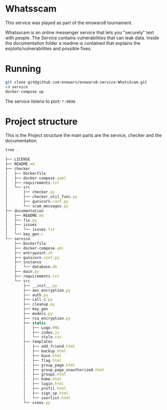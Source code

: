 Whatsscam
====================
This service was played as part of the enowars8 tournament.

Whatsscam is an online messenger service that lets you "securely" text with people.
The Service contains vulnerabilities that can leak data. 
Inside the documentation folder a readme is contained that explains the exploits/vulnerabilities and possible fixes.

# Running

```bash
git clone git@github.com:enowars/enowars8-service-WhatsScam.git
cd service
docker-compose up
```

The service listens to port: `*:9696`

# Project structure

This is the Project structure the main parts are the service, checker and the documentation.

```js
tree .
.
├── LICENSE
├── README.md
├── checker
│   ├── Dockerfile
│   ├── docker-compose.yaml     
│   ├── requirements.txt        
│   └── src
│       ├── checker.py
│       ├── checker_util_func.py
│       ├── gunicorn.conf.py    
│       └── scam_messages.py
├── documentation
│   ├── README.md
│   ├── fix.py
│   ├── issues
│   │   └── issues.txt      
│   └── key_gen.c
└── service
    ├── Dockerfile
    ├── docker-compose.yml
    ├── entrypoint.sh
    ├── gunicorn.conf.py
    ├── instance
    │   └── database.db
    ├── main.py
    ├── requirements.txt
    └── src
        ├── __init__.py
        ├── aes_encryption.py
        ├── auth.py
        ├── call_c.py
        ├── cleanup.py
        ├── key_gen
        ├── models.py
        ├── rsa_encryption.py
        ├── static
        │   ├── Logo.PNG
        │   ├── index.js
        │   └── style.css
        ├── templates
        │   ├── add_friend.html
        │   ├── backup.html
        │   ├── base.html
        │   ├── flag.html
        │   ├── group_page.html
        │   ├── group_page_unauthorized.html
        │   ├── groups.html
        │   ├── home.html
        │   ├── login.html
        │   ├── profil.html
        │   ├── sign_up.html
        │   └── userlist.html
        └── views.py
```
